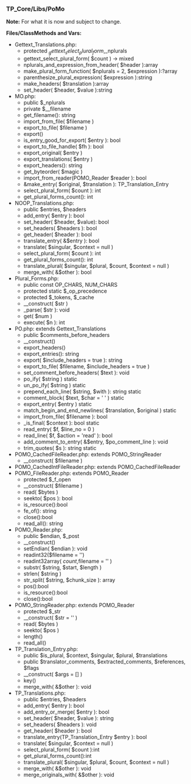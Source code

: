 ### TP_Core/Libs/PoMo

**Note:** For what it is now and subject to change. 

**Files/ClassMethods and Vars:**  
- Gettext_Translations.php: 	
	- protected $_gettext_select_plural_form,$_nplurals 
	- gettext_select_plural_form( $count ) -> mixed 
	- nplurals_and_expression_from_header( $header ):array 
	- make_plural_form_function( $nplurals = 2, $expression ):?array 
	- parenthesize_plural_expression( $expression ):string 
	- make_headers( $translation ):array 
	- set_header( $header, $value ):string 
- MO.php: 	
	- public $_nplurals 
	- private $__filename 
	- get_filename(): string 
	- import_from_file( $filename ) 
	- export_to_file( $filename ) 
	- export() 
	- is_entry_good_for_export( $entry ): bool 
	- export_to_file_handle( $fh ): bool 
	- export_original( $entry ) 
	- export_translations( $entry ) 
	- export_headers(): string 
	- get_byteorder( $magic ) 
	- import_from_reader(POMO_Reader $reader ): bool 
	- &make_entry( $original, $translation ): TP_Translation_Entry 
	- select_plural_form( $count ): int 
	- get_plural_forms_count(): int 
- NOOP_Translations.php: 	
	- public $entries, $headers 
	- add_entry( $entry ): bool 
	- set_header( $header, $value): bool 
	- set_headers( $headers ): bool 
	- get_header( $header ): bool 
	- translate_entry( &$entry ): bool 
	- translate( $singular, $context = null ) 
	- select_plural_form( $count ): int 
	- get_plural_forms_count(): int 
	- translate_plural( $singular, $plural, $count, $context = null ) 
	- merge_with( &$other ): bool 
- Plural_Forms.php: 	
	- public const OP_CHARS, NUM_CHARS 
	- protected static $_op_precedence 
	- protected $_tokens, $_cache 
	- __construct( $str ) 
	- _parse( $str ): void 
	- get( $num ) 
	- execute( $n ): int 
- PO.php: extends Gettext_Translations	
	- public $comments_before_headers 
	- __construct() 
	- export_headers() 
	- export_entries(): string 
	- export( $include_headers = true ): string 
	- export_to_file( $filename, $include_headers = true ) 
	- set_comment_before_headers( $text ): void 
	- po_ify( $string ) static 
	- un_po_ify( $string ) static 
	- prepend_each_line( $string, $with ): string static 
	- comment_block( $text, $char = ' ' ) static 
	- export_entry( $entry ) static 
	- match_begin_and_end_newlines( $translation, $original ) static 
	- import_from_file( $filename ): bool
	- _is_final( $context ): bool static 
	- read_entry( $f, $line_no = 0 ) 
	- read_line( $f, $action = 'read' ): bool
	- add_comment_to_entry( &$entry, $po_comment_line ): void
	- trim_quotes( $s ): string static 
- POMO_CachedFileReader.php: extends POMO_StringReader 	
	- __construct( $filename ) 
- POMO_CachedIntFileReader.php:  extends POMO_CachedFileReader 	
- POMO_FileReader.php: extends POMO_Reader 	
	- protected $_f_open 
	- __construct( $filename ) 
	- read( $bytes ) 
	- seekto( $pos ): bool 
	- is_resource():bool 
	- fe_of(): string 
	- close():bool 
	- read_all(): string 
- POMO_Reader.php: 	
	- public $endian, $_post 
	- __construct() 
	- setEndian( $endian ): void 
	- readint32($filename = '') 
	- readint32array( $count,$filename = '' ) 
	- substr( $string, $start, $length ) 
	- strlen( $string ) 
	- str_split( $string, $chunk_size ): array 
	- pos():bool 
	- is_resource():bool 
	- close():bool 
- POMO_StringReader.php: extends POMO_Reader 	
	- protected $_str 
	- __construct( $str = '' ) 
	- read( $bytes ) 
	- seekto( $pos ) 
	- length() 
	- read_all() 
- TP_Translation_Entry.php: 	
	- public $is_plural, $context, $singular, $plural, $translations 
	- public $translator_comments, $extracted_comments, $references, $flags 
	- __construct( $args = [] ) 
	- key() 
	- merge_with( &$other ): void 
- TP_Translations.php: 	
	- public $entries, $headers 
	- add_entry( $entry ): bool 
	- add_entry_or_merge( $entry ): bool 
	- set_header( $header, $value ): string 
	- set_headers( $headers ): void 
	- get_header( $header ): bool 
	- translate_entry(TP_Translation_Entry $entry ): bool 
	- translate( $singular, $context = null ) 
	- select_plural_form( $count ):int 
	- get_plural_forms_count():int 
	- translate_plural( $singular, $plural, $count, $context = null ) 
	- merge_with( &$other ): void 
	- merge_originals_with( &$other ): void 
